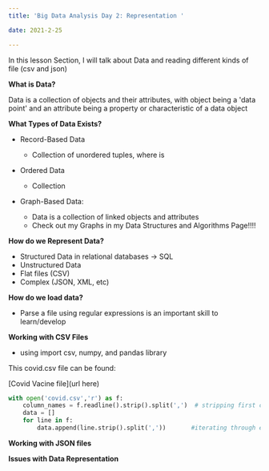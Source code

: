 ```yaml
---
title: 'Big Data Analysis Day 2: Representation '

date: 2021-2-25

---
```


In this lesson Section, I will talk about Data and reading different kinds of file (csv and json)


**What is Data?**

Data is a collection of objects and their attributes, with object being a 'data point' and an attribute being a property or characteristic  of a data object


**What Types of Data Exists?**

* Record-Based Data

    - Collection of unordered tuples, where is 

* Ordered Data

    - Collection

* Graph-Based Data:

    - Data is a collection of linked objects and attributes
    - Check out my Graphs in my Data Structures and Algorithms Page!!!!


**How do we Represent Data?**

- Structured Data in relational databases -> SQL
- Unstructured Data
- Flat files (CSV)
- Complex (JSON, XML, etc)


**How do we load data?**

- Parse a file using regular expressions is an important skill to learn/develop


**Working with CSV Files**


- using import csv, numpy, and pandas library

This covid.csv file can be found:

[Covid Vacine file](url here)

```python
with open('covid.csv','r') as f:
    column_names = f.readline().strip().split(',')  # stripping first column headers of commas
    data = []
    for line in f:
        data.append(line.strip().split(','))       #iterating through each row and stipping commas
```








**Working with JSON files**


**Issues with Data Representation**



